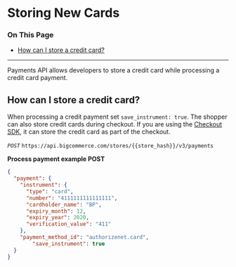 # Storing New Cards

<div class="otp" id="no-index">

### On This Page
- [How can I store a credit card?](#storing-a-card)

</div> 

---
Payments API allows developers to store a credit card while processing a credit card payment.

<a href='#storing-a-card' aria-hidden='true' class='block-anchor'  id='storing-a-card'><i aria-hidden='true' class='linkify icon'></i></a>

## How can I store a credit card?

When processing a credit payment set `save_instrument: true`. The shopper can also store credit cards during checkout. If you are using the [Checkout SDK](https://developer.bigcommerce.com/api-docs/cart-and-checkout/checkout-sdk), it can store the credit card as part of the checkout.

*`POST`* `https://api.bigcommerce.com/stores/{{store_hash}}/v3/payments`

**Process payment example POST**

```json
{
  "payment": {
    "instrument": {
      "type": "card",
      "number": "4111111111111111",
      "cardholder_name": "BP",
      "expiry_month": 12,
      "expiry_year": 2020,
      "verification_value": "411"
    },
    "payment_method_id": "authorizenet.card",
		"save_instrument": true
  }
}
```